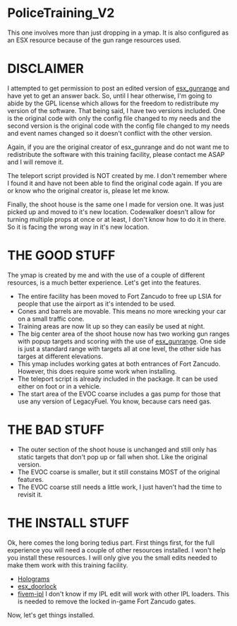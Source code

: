# PoliceTraining_V2
This one involves more than just dropping in a ymap.  It is also configured as an ESX resource because of the gun range resources used.

# DISCLAIMER
I attempted to get permission to post an edited version of [esx_gunrange](https://github.com/ESX-Brasil/esx_gunrange) and have yet to get an answer back.  So, until I hear otherwise, I'm going to abide by the GPL license which allows for the freedom to redistribute my version of the software.  That being said, I have two versions included.  One is the original code with only the config file changed to my needs and the second version is the original code with the config file changed to my needs and event names changed so it doesn't conflict with the other version.

Again, if you are the original creator of esx_gunrange and do not want me to redistribute the software with this training facility, please contact me ASAP and I will remove it.

The teleport script provided is NOT created by me.  I don't remember where I found it and have not been able to find the original code again.  If you are or know who the original creator is, please let me know.  

Finally, the shoot house is the same one I made for version one.  It was just picked up and moved to it's new location.  Codewalker doesn't allow for turning multiple props at once or at least, I don't know how to do it in there.  So it is facing the wrong way in it's new location.

# THE GOOD STUFF
The ymap is created by me and with the use of a couple of different resources, is a much better experience.  Let's get into the features.
 * The entire facility has been moved to Fort Zancudo to free up LSIA for people that use the airport as it's intended to be used.
 * Cones and barrels are movable.  This means no more wrecking your car on a small traffic cone.
 * Training areas are now lit up so they can easily be used at night.
 * The big center area of the shoot house now has two working gun ranges with popup targets and scoring with the use of [esx_gunrange](https://github.com/ESX-Brasil/esx_gunrange).  One side is just a standard range with targets all at one level, the other side has targes at different elevations.
 * This ymap includes working gates at both entrances of Fort Zancudo.  However, this does require some work when installing.
 * The teleport script is already included in the package. It can be used either on foot or in a vehicle.
 * The start area of the EVOC coarse includes a gas pump for those that use any version of LegacyFuel.  You know, because cars need gas.
 
 # THE BAD STUFF
  * The outer section of the shoot house is unchanged and still only has static targets that don't pop up or fall when shot.  Like the original version.
  * The EVOC coarse is smaller, but it still constains MOST of the original features.
  * The EVOC coarse still needs a little work, I just haven't had the time to revisit it.

# THE INSTALL STUFF
Ok, here comes the long boring tedius part.  First things first, for the full experience you will need a couple of other resources installed.  I won't help you install these resources.  I will only give you the small edits needed to make them work with this training facility.
  * [Holograms](https://github.com/Vortex-z/Holograms-Floating-Text)
  * [esx_doorlock](https://github.com/ESX-PUBLIC/esx_doorlock)
  * [fivem-ipl](https://github.com/ESX-PUBLIC/fivem-ipl) I don't know if my IPL edit will work with other IPL loaders.  This is needed to remove the locked in-game Fort Zancudo gates.
  
  Now, let's get things installed.
